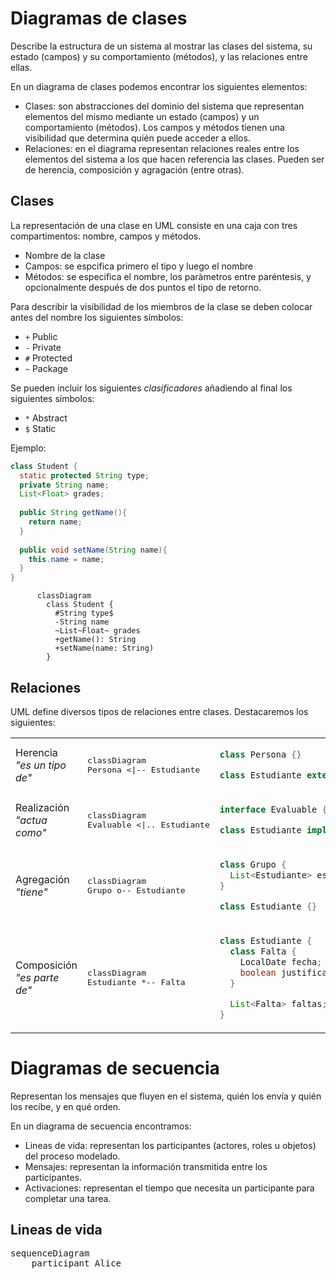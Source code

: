 # Diagramas de clases

Describe la estructura de un sistema al mostrar las clases del sistema, su estado (campos) y su comportamiento (métodos), y las relaciones entre ellas.

En un diagrama de clases podemos encontrar los siguientes elementos:
- Clases: son abstracciones del dominio del sistema que representan elementos del mismo mediante un estado (campos) y un comportamiento (métodos). Los campos y métodos tienen una visibilidad que determina quién puede acceder a ellos.
- Relaciones: en el diagrama representan relaciones reales entre los elementos del sistema a los que hacen referencia las clases. Pueden ser de herencia, composición y agragación (entre otras).

## Clases
La representación de una clase en UML consiste en una caja con tres compartimentos: nombre, campos y métodos.
- Nombre de la clase
- Campos: se espcifica primero el tipo y luego el nombre
- Métodos: se especifica el nombre, los paràmetros entre paréntesis, y opcionalmente después de dos puntos el tipo de retorno.

Para describir la visibilidad de los miembros de la clase se deben colocar antes del nombre los siguientes símbolos:
- `+` Public
- `-` Private
- `#` Protected
- `~` Package

Se pueden incluir los siguientes *clasificadores* añadiendo al final los siguientes símbolos:
- `*` Abstract
- `$` Static


Ejemplo:


```java
class Student {
  static protected String type;
  private String name;
  List<Float> grades;
  
  public String getName(){ 
    return name;
  }
  
  public void setName(String name){
    this.name = name;
  }
}
```



```mermaid
      classDiagram
        class Student {
          #String type$
          -String name
          ~List~Float~ grades
          +getName(): String
          +setName(name: String)
        }
```




## Relaciones

UML define diversos tipos de relaciones entre clases. Destacaremos los siguientes:

<table>
<tr>
<td>
Herencia<br>
<em>"es un tipo de"</em>
</td>
<td>
<pre lang="mermaid">
classDiagram
Persona <|-- Estudiante
</pre>
</td>
<td>

```java
class Persona {}

class Estudiante extends Persona {}
```

</td>
</tr>


<tr>
<td>
Realización<br>
<em>"actua como"</em>
</td>
<td>
<pre lang="mermaid">
classDiagram
Evaluable <|.. Estudiante
</pre>
</td>
<td>

```java
interface Evaluable {}

class Estudiante implements Evaluable {}
```

</td>
</tr>


<tr>
<td>
Agregación<br>
<em>"tiene"</em>
</td>
<td>
<pre lang="mermaid">
classDiagram
Grupo o-- Estudiante
</pre>
</td>
<td>

```java
class Grupo {
  List<Estudiante> estudiantes;
}

class Estudiante {}
```

</td>
</tr>



<tr>
<td>
Composición<br>
<em>"es parte de"</em>
</td>
<td>
<pre lang="mermaid">
classDiagram
Estudiante *-- Falta
</pre>
</td>
<td>

```java
class Estudiante {
  class Falta {
    LocalDate fecha;
    boolean justificada;
  }

  List<Falta> faltas;
}

```

</td>
</tr>
</table>

# Diagramas de secuencia
Representan los mensajes que fluyen en el sistema, quién los envía y quién los recibe, y en qué orden.

En un diagrama de secuencia encontramos:
- Lineas de vida: representan los participantes (actores, roles u objetos) del proceso modelado.
- Mensajes: representan la información transmitida entre los participantes.
- Activaciones: representan el tiempo que necesita un participante para completar una tarea.

## Lineas de vida

<pre lang="mermaid">
sequenceDiagram
    participant Alice
</pre>

